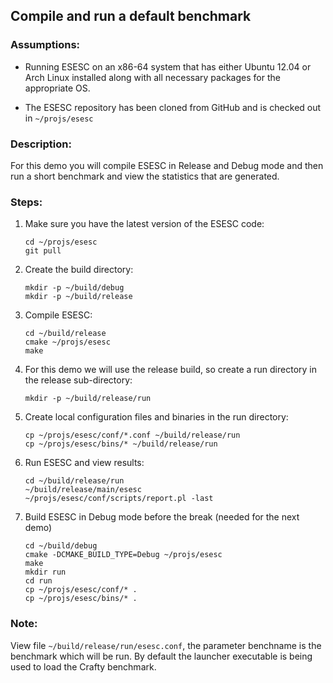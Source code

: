 
## Compile and run a default benchmark

### Assumptions:

 * Running ESESC on an x86-64 system that has either Ubuntu 12.04 or Arch Linux
installed along with all necessary packages for the appropriate OS.

 * The ESESC repository has been cloned from GitHub and is checked out
in `~/projs/esesc`

### Description:
For this demo you will compile ESESC in Release and Debug mode and then 
run a short benchmark and view the statistics that are generated.

### Steps:

1. Make sure you have the latest version of the ESESC code:

    ```
    cd ~/projs/esesc
    git pull
    ```

2. Create the build directory:
  
    ```
    mkdir -p ~/build/debug
    mkdir -p ~/build/release
    ```

3. Compile ESESC:

    ```
    cd ~/build/release
    cmake ~/projs/esesc
    make
    ```

4. For this demo we will use the release build, so create a run directory in the release sub-directory:

    ```
    mkdir -p ~/build/release/run
    ```

5. Create local configuration files and binaries in the run directory:
  
    ```
    cp ~/projs/esesc/conf/*.conf ~/build/release/run
    cp ~/projs/esesc/bins/* ~/build/release/run
    ```

6. Run ESESC and view results:

    ```
    cd ~/build/release/run
    ~/build/release/main/esesc
    ~/projs/esesc/conf/scripts/report.pl -last
    ```

7. Build ESESC in Debug mode before the break (needed for the next demo)

    ```
    cd ~/build/debug
    cmake -DCMAKE_BUILD_TYPE=Debug ~/projs/esesc
    make
    mkdir run
    cd run
    cp ~/projs/esesc/conf/* .
    cp ~/projs/esesc/bins/* .
    ```

### Note:
  View file `~/build/release/run/esesc.conf`, the parameter
  benchname is the benchmark which will be run. By default
  the launcher executable is being used to load the Crafty
  benchmark.

